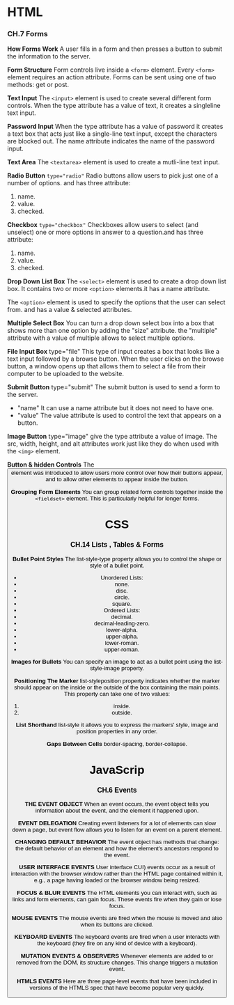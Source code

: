 # HTML
### CH.7 Forms
**How Forms Work**
A user fills in a form and then presses a button to submit the information to the server.

**Form Structure**
Form controls live inside a `<form>` element.
Every `<form>` element requires an action attribute.
Forms can be sent using one of two methods: get or post.

**Text Input**
The `<input>` element is used to create several different form controls.
When the type attribute has a value of text, it creates a singleline text input.

**Password Input**
When the type attribute has a value of password it creates a text box that acts just like a single-line text input, except the characters are blocked out.
The name attribute indicates the name of the password input.

**Text Area**
The `<textarea>` element is used to create a mutli-line text input.

**Radio Button**
`type="radio"`
Radio buttons allow users to pick just one of a number of options.
and has three attribute:
1. name.
2. value.
3. checked.

**Checkbox**
`type="checkbox"`
Checkboxes allow users to select (and unselect) one or more options in answer to a question.and has three attribute:
1. name.
2. value.
3. checked.

**Drop Down List Box**
The `<select>` element is used to create a drop down list box. It contains two or more `<option>` elements.it has a name attribute.

The `<option>` element is used to specify the options that the user can select from. and has a value & selected attributes.

**Multiple Select Box**
You can turn a drop down select box into a box that shows more than one option by adding the "size" attribute.
the "multiple" attribute with a value of multiple allows to select multiple options.

**File Input Box**
type="file"
This type of input creates a box that looks like a text input followed by a browse button. When the user clicks on the browse button, a window opens up that allows them to select a file from their computer to be uploaded to the website.

**Submit Button**
type="submit"
The submit button is used to send a form to the server.
- "name"
It can use a name attribute but it does not need to have one.
- "value"
The value attribute is used to control the text that appears on a button.

**Image Button**
type="image"
give the type attribute a value of image. The src, width, height, and alt attributes work just like they do when used with the `<img>` element.

**Button & hidden Controls**
The <button> element was introduced to allow users more control over how their buttons appear, and to allow other elements to appear inside the button.

**Grouping Form Elements**
You can group related form controls together inside the `<fieldset>` element. This is particularly helpful for longer forms.


# CSS
### CH.14 Lists , Tables & Forms
**Bullet Point Styles**
The list-style-type property allows you to control the shape or style of a bullet point.
- Unordered Lists:
 - none.
 - disc.
 - circle.
 - square.
- Ordered Lists:
 - decimal.
 - decimal-leading-zero.
 - lower-alpha.
 - upper-alpha.
 - lower-roman.
 - upper-roman.

 **Images for Bullets**
 You can specify an image to act as a bullet point using the list-style-image property.

 **Positioning The Marker**
 list-styleposition property indicates whether the marker should appear on the inside or the outside of the box containing the main points. This property can take one of two values:
 1. inside.
 2. outside.

 **List Shorthand**
 list-style it allows you to express the markers' style, image and
position properties in any order.

**Gaps Between Cells**
border-spacing, border-collapse.


# JavaScrip
### CH.6 Events
**THE EVENT OBJECT**
When an event occurs, the event object tells you information about the event, and the element it happened upon.

**EVENT DELEGATION**
Creating event listeners for a lot of elements can slow down a page, but event flow allows you to listen for an event on a parent element.

**CHANGING DEFAULT BEHAVIOR**
The event object has methods that change:
the default behavior of an element and how the element's ancestors respond to the event.

**USER INTERFACE EVENTS**
User interface CUI) events occur as a result of interaction with the browser window rather than the HTML page contained within it, e.g., a page having loaded or the browser window being resized.

**FOCUS & BLUR EVENTS**
The HTML elements you can interact with, such as links and form elements, can gain focus. These events fire when they gain or lose focus.

**MOUSE EVENTS**
The mouse events are fired when the mouse is moved and also when its buttons are clicked.

**KEYBOARD EVENTS**
The keyboard events are fired when a user interacts with the keyboard
(they fire on any kind of device with a keyboard).

**MUTATION EVENTS & OBSERVERS**
Whenever elements are added to or removed from the DOM, its structure changes. This change triggers a mutation event.

**HTMLS EVENTS**
Here are three page-level events that have been included in versions of the HTMLS spec that have become popular very quickly.